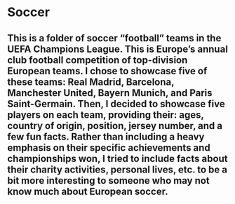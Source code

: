 # Soccer
## This is a folder of soccer “football” teams in the UEFA Champions League. This is Europe’s annual club football competition of top-division European teams. I chose to showcase five of these teams: Real Madrid, Barcelona, Manchester United, Bayern Munich, and Paris Saint-Germain. Then, I decided to showcase five players on each team, providing their: ages, country of origin, position, jersey number, and a few fun facts. Rather than including a heavy emphasis on their specific achievements and championships won, I tried to include facts about their charity activities, personal lives, etc. to be a bit more interesting to someone who may not know much about European soccer.
